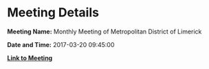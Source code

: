# Meeting Details

**Meeting Name:** Monthly Meeting of Metropolitan District of Limerick

**Date and Time:** 2017-03-20 09:45:00

**[Link to Meeting](https://www.limerick.ie/council/whats-on/monthly-meeting-metropolitan-district-limerick-5)**
